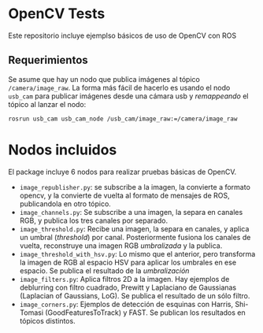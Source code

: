 # OpenCV Tests
Este repositorio incluye ejemplso básicos de uso de OpenCV con ROS

## Requerimientos 
Se asume que hay un nodo que publica imágenes al tópico `/camera/image_raw`. La forma más fácil de hacerlo es usando el nodo `usb_cam` para publicar imágenes desde una cámara usb y _remappeando_ el tópico al lanzar el nodo:
    
    rosrun usb_cam usb_cam_node /usb_cam/image_raw:=/camera/image_raw

# Nodos incluidos
El package incluye 6 nodos para realizar pruebas básicas de OpenCV.

- `image_republisher.py`: se subscribe a la imagen, la convierte a formato opencv, y la convierte de vuelta al formato de mensajes de ROS, publicandola en otro tópico.
- `image_channels.py`: Se subscribe a una imagen, la separa en canales RGB, y publica los tres canales por separado.
- `image_threshold.py`: Recibe una imagen, la separa en canales, y aplica un umbral (_threshold_) por canal. Posteriormente fusiona los canales de vuelta, reconstruye una imagen RGB _umbralizada_ y la publica.
- `image_threshold_with_hsv.py`: Lo mismo que el anterior, pero transforma la imagen de RGB al espacio HSV para aplicar los umbrales en ese espacio. Se publica el resultado de la _umbralización_
- `image_filters.py`: Aplica filtros 2D a la imagen. Hay ejemplos de deblurring con filtro cuadrado, Prewitt y Laplaciano de Gaussianas (Laplacian of Gaussians, LoG). Se publica el resultado de un sólo filtro.
- `image_corners.py`: Ejemplos de detección de esquinas con Harris, Shi-Tomasi (GoodFeaturesToTrack) y FAST. Se publican los resultados en tópicos distintos.




